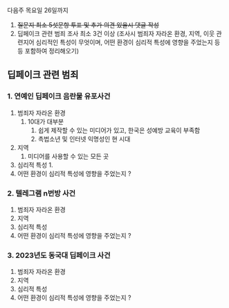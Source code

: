 다음주 목요일 26일까지
1. ~~질문지 최소 5섯문항 투표 및 추가 의견 있을시 댓글 작성~~
2. 딥페이크 관련 범죄 조사 최소 3건 이상 (조사시 범죄자 자라온 환경, 지역, 이웃 관련지어 심리적인 특성이 무엇이며, 어떤 환경이 심리적 특성에 영향을 주었는지 등등 포함하여 정리해오기)

## 딥페이크 관련 범죄 
### 1. 연예인 딥페이크 음란물 유포사건
1. 범죄자 자라온 환경
	1.  10대가 대부분
		1.   쉽게 제작할 수 있는 미디어가 있고, 한국은 성예방 교육이 부족함
		2. 촉법소년 및 인터넷 익명성인 현 시대
3. 지역
	1. 미디어를 사용할 수 있는 모든 곳
4. 심리적 특성
	1. 
5. 어떤 환경이 심리적 특성에 영향을 주었는지 ?
### 2. 텔레그램 n번방 사건
1. 범죄자 자라온 환경
2. 지역
3. 심리적 특성
4. 어떤 환경이 심리적 특성에 영향을 주었는지 ?
### 3. 2023년도 동국대 딥페이크 사건
1. 범죄자 자라온 환경
2. 지역
3. 심리적 특성
4. 어떤 환경이 심리적 특성에 영향을 주었는지 ?
